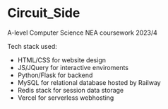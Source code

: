 # Circuit_Side
A-level Computer Science 
NEA coursework 2023/4

Tech stack used:
 - HTML/CSS for website design
 - JS/JQuery for interactive enviroments
 - Python/Flask for backend
 - MySQL for relational database hosted by Railway
 - Redis stack for session data storage
 - Vercel for serverless webhosting
   
